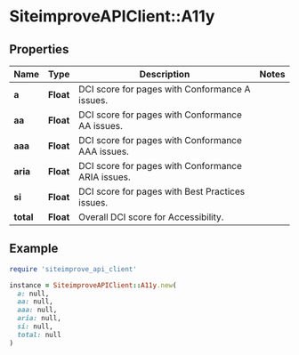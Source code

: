 # SiteimproveAPIClient::A11y

## Properties

| Name | Type | Description | Notes |
| ---- | ---- | ----------- | ----- |
| **a** | **Float** | DCI score for pages with Conformance A issues. |  |
| **aa** | **Float** | DCI score for pages with Conformance AA issues. |  |
| **aaa** | **Float** | DCI score for pages with Conformance AAA issues. |  |
| **aria** | **Float** | DCI score for pages with Conformance ARIA issues. |  |
| **si** | **Float** | DCI score for pages with Best Practices issues. |  |
| **total** | **Float** | Overall DCI score for Accessibility.   |  |

## Example

```ruby
require 'siteimprove_api_client'

instance = SiteimproveAPIClient::A11y.new(
  a: null,
  aa: null,
  aaa: null,
  aria: null,
  si: null,
  total: null
)
```

